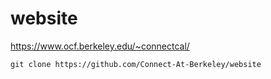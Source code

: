 # website
https://www.ocf.berkeley.edu/~connectcal/

`git clone https://github.com/Connect-At-Berkeley/website`
